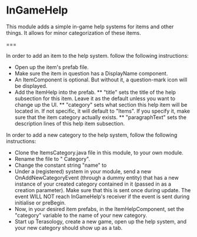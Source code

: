 InGameHelp
============

This module adds a simple in-game help systems for items and other things. It allows for minor categorization of these
items.

===

In order to add an item to the help system. follow the following instructions:

* Open up the item's prefab file.
* Make sure the item in question has a DisplayName component.
* An ItemComponent is optional. But without it, a question-mark icon will be displayed.
* Add the ItemHelp into the prefab.
** "title" sets the title of the help subsection for this item. Leave it as the default unless you want to change up the UI.
** "category" sets what section this help item will be located in. If not specific, it will default to "Items". If you
   specify it, make sure that the item category actually exists.
** "paragraphText" sets the description lines of this help item subsection.

In order to add a new category to the help system, follow the following instructions:

* Clone the ItemsCategory.java file in this module, to your own module.
* Rename the file to "<NAME OF YOUR CATEGORY> Category".
* Change the constant string "name" to <NAME OF YOUR CATEGORY>
* Under a (registered) system in your module, send a new OnAddNewCategoryEvent (through a dummy entity) that has a new
  instance of your created category contained in it (passed in as a creation parameter). Make sure that this is sent
  once during update. The event WILL NOT reach InGameHelp's receiver if the event is sent during initialise or preBegin.
* Now, in your desired item prefabs, in the ItemHelpComponent, set the "category" variable to the name of your new category.
* Start up Terasology, create a new game, open up the help system, and your new category should show up as a tab.